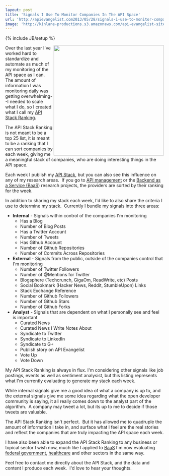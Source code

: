 ```yaml
---
layout: post
title: 'Signals I Use To Monitor Companies In The API Space'
url: 'http://apievangelist.com2013/05/28/signals-i-use-to-monitor-companies-in-the-api-space/'
image: 'http://kinlane-productions.s3.amazonaws.com/api-evangelist-site/blog/api-stack-logo.png'
---
```

{% include JB/setup %}
<p>
     <a href=http://theapistack.com target=_blank><img src=http://kinlane-productions.s3.amazonaws.com/api-stack/api-stack-logo.png  width=350 align=right /></a>
</p>
<p>
     Over the last year I've worked hard to standardize and automate as much of my monitoring of the API space as I can. The amount of information I was monitoring daily was getting overwhelming--I needed to scale what I do, so I created what I call my <a href=http://theapistack.com/ranking.html>API Stack Ranking</a>.
</p>
<p>
     The API Stack Ranking is not meant to be a top 25 list, it is meant to be a ranking that I can sort companies by each week, giving me a meaningful stack of companies, who are doing interesting things in the API space.
</p>
<p>
     Each week I publish my <a href=http://theapistack.com target=_blank>API Stack</a>, but you can also see this influence on any of my research areas.  If you go to <a title=API Management href=http://management.apievangelist.com>API management</a> or the <a title=Backend as a Service (BaaS) href=http://baas.apievangelist.com>Backend as a Service (BaaS</a>) research projects, the providers are sorted by their ranking for the week.
</p>
<p>
     In addition to sharing my stack each week, I'd like to also share the criteria I use to determine my stack.  Currently I bundle my signals into three areas:
</p>
<ul class=mainlist>
     <li>
          <strong>Internal</strong> - Signals within control of the companies I'm monitoring
          <ul class=mainlist>
               <li>Has a Blog
               </li>
               <li>Number of Blog Posts
               </li>
               <li>Has a Twitter Account
               </li>
               <li>Number of Tweets
               </li>
               <li>Has Github Account
               </li>
               <li>Number of Github Repositories
               </li>
               <li>Number of Commits Across Repositories
               </li>
          </ul>
     </li>
     <li>
          <strong>External</strong> - Signals from the public, outside of the companies control that I'm monitoring
          <ul class=mainlist>
               <li>Number of Twitter Followers
               </li>
               <li>Number of @Mentions for Twitter
               </li>
               <li>Blogsphere (Techcrunch, GigaOm, ReadWrite, etc) Posts
               </li>
               <li>Social Bookmark (Hacker News, Reddit, StumbleUpon) Links
               </li>
               <li>Stack Exchange Reference
               </li>
               <li>Number of Github Followers
               </li>
               <li>Number of Github Stars
               </li>
               <li>Number of Github Forks
               </li>
          </ul>
     </li>
     <li>
          <strong>Analyst</strong> - Signals that are dependent on what I personally see and feel is important
          <ul class=mainlist>
               <li>Curated News
               </li>
               <li>Curated News I Write Notes About
               </li>
               <li>Syndicate to Twitter
               </li>
               <li>Syndicate to LinkedIn
               </li>
               <li>Syndicate to G+
               </li>
               <li>Publish story on API Evangelist
               </li>
               <li>Vote Up 
               </li>
               <li>Vote Down
               </li>
          </ul>
     </li>
</ul>
<p>
     My API Stack Ranking is always in flux. I'm considering other signals like job postings, events as well as sentiment analysist, but this listing represents what I'm currently evaluating to generate my stack each week.
</p>
<p>
     While internal signals give me a good idea of what a company is up to, and the external signals give me some idea regarding what the open developer community is saying, it all really comes down to the analyst part of the algorithm.  A company may tweet a lot, but its up to me to decide if those tweets are valuable.
</p>
<p>
     The API Stack Ranking isn't perfect.  But it has allowed me to quadruple the amount of information I take in, and surface what I feel are the real stories and reflect the companies that are truly impacting the API space each week.
</p>
<p>
     I have also been able to expand the API Stack Ranking to any business or topical sector I wish now, much like I applied to <a title=BaaS href=http://baas.apievangelist.com>BaaS</a> I'm now evaluating <a title=Federal Government href=http://federal-government.apievangelist.com>federal government</a>, <a title=healthcare href=http://healthcare.apievangelist.com>healthcare</a> and other sectors in the same way.
</p>
<p>
     Feel free to contact me directly about the API Stack, and the data and content I produce each week.  I'd love to hear your thoughts.
</p>
